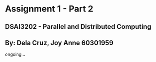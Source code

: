 # Assignment 1 - Part 2
## DSAI3202 - Parallel and Distributed Computing
## By: Dela Cruz, Joy Anne 60301959

ongoing...